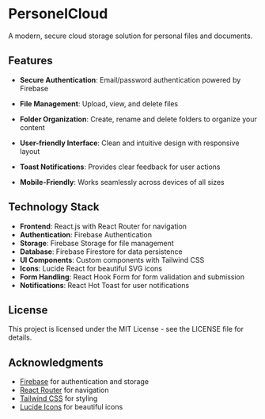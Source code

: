# PersonelCloud

A modern, secure cloud storage solution for personal files and documents.

## Features

- **Secure Authentication**: Email/password authentication powered by Firebase
- **File Management**: Upload, view, and delete files
- **Folder Organization**: Create, rename and delete folders to organize your content
- **User-friendly Interface**: Clean and intuitive design with responsive layout

- **Toast Notifications**: Provides clear feedback for user actions
- **Mobile-Friendly**: Works seamlessly across devices of all sizes

## Technology Stack

- **Frontend**: React.js with React Router for navigation
- **Authentication**: Firebase Authentication
- **Storage**: Firebase Storage for file management
- **Database**: Firebase Firestore for data persistence
- **UI Components**: Custom components with Tailwind CSS
- **Icons**: Lucide React for beautiful SVG icons
- **Form Handling**: React Hook Form for form validation and submission
- **Notifications**: React Hot Toast for user notifications

## License

This project is licensed under the MIT License - see the LICENSE file for details.

## Acknowledgments

- [Firebase](https://firebase.google.com/) for authentication and storage
- [React Router](https://reactrouter.com/) for navigation
- [Tailwind CSS](https://tailwindcss.com/) for styling
- [Lucide Icons](https://lucide.dev/) for beautiful icons
